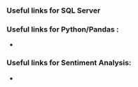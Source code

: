 ### Useful links for SQL Server 


### Useful links for Python/Pandas : 
-  

### Useful links for Sentiment Analysis: 
- 


